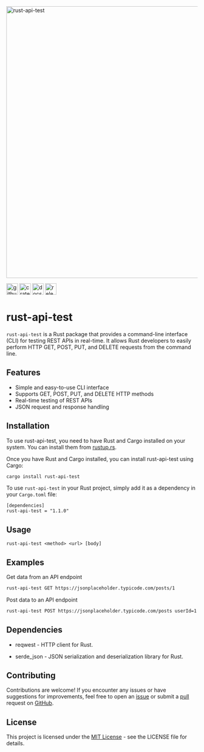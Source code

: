 <img  width="714"  alt="rust-api-test"  src="https://github.com/prasadjivane/rust-api-test/assets/26869583/10445b8d-7bbb-46a9-bfef-e49662a9176b">

[<img alt="github" src="https://img.shields.io/badge/Github-rust%20api%20test-blue" height="30">](https://github.com/prasadjivane/rust-api-test)
[<img alt="crates.io" src="https://img.shields.io/badge/crates.io-V0.1.0-green" height="30">](https://crates.io/crates/rust-api-test)
[<img alt="docs.rs" src="https://img.shields.io/badge/docs.rs-rust%20api%20test-orange" height="30">](https://docs.rs/crate/rust-api-test)
[<img alt="releases" src="https://img.shields.io/badge/Releases%20V0.1.0-8A2BE2" height="30">](https://github.com/prasadjivane/rust-api-test/releases)

  

# rust-api-test

`rust-api-test` is a Rust package that provides a command-line interface (CLI) for testing REST APIs in real-time. It allows Rust developers to easily perform HTTP GET, POST, PUT, and DELETE requests from the command line.

## Features

- Simple and easy-to-use CLI interface
- Supports GET, POST, PUT, and DELETE HTTP methods
- Real-time testing of REST APIs
- JSON request and response handling

## Installation

To use rust-api-test, you need to have Rust and Cargo installed on your system. You can install them from [rustup.rs](https://rustup.rs/).

Once you have Rust and Cargo installed, you can install rust-api-test using Cargo:

```bash
cargo install rust-api-test
```

To use `rust-api-test` in your Rust project, simply add it as a dependency in your `Cargo.toml` file:

```ssh
[dependencies]
rust-api-test = "1.1.0"
```

## Usage

`rust-api-test <method> <url> [body]`

## Examples

Get data from an API endpoint
```bash
rust-api-test GET https://jsonplaceholder.typicode.com/posts/1
```

Post data to an API endpoint
```bash
rust-api-test POST https://jsonplaceholder.typicode.com/posts userId=1 title="Test Title" body="Test Body"
```

## Dependencies

- reqwest - HTTP client for Rust.

- serde_json - JSON serialization and deserialization library for Rust.


## Contributing

Contributions are welcome! If you encounter any issues or have suggestions for improvements, feel free to open an [issue](https://github.com/prasadjivane/rust-api-test/issues) or submit a [pull](https://github.com/prasadjivane/rust-api-test/pulls) request on [GitHub](https://github.com/prasadjivane).


## License

This project is licensed under the [MIT License](https://github.com/prasadjivane/rust-api-test?tab=MIT-1-ov-file) - see the LICENSE file for details.